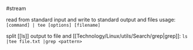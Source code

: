 #stream 

read from standard input and write to standard output and files
usage:   `[command] | tee [options] [filename]`

split [[ls]] output to file and [[Technology/Linux/utils/Search/grep|grep]]: `ls |tee file.txt |grep <pattern>`

